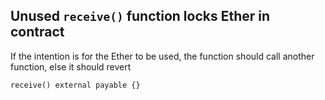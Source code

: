## Unused `receive()` function locks Ether in contract
If the intention is for the Ether to be used, the function should call another function, else it should revert

```sol
receive() external payable {}
```
